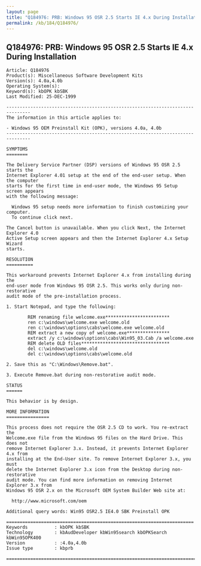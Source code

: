 ```yaml
---
layout: page
title: "Q184976: PRB: Windows 95 OSR 2.5 Starts IE 4.x During Installation"
permalink: /kb/184/Q184976/
---
```


## Q184976: PRB: Windows 95 OSR 2.5 Starts IE 4.x During Installation

	Article: Q184976
	Product(s): Miscellaneous Software Development Kits
	Version(s): 4.0a,4.0b
	Operating System(s): 
	Keyword(s): kbOPK kbSBK
	Last Modified: 25-DEC-1999
	
	-------------------------------------------------------------------------------
	The information in this article applies to:
	
	- Windows 95 OEM Preinstall Kit (OPK), versions 4.0a, 4.0b 
	-------------------------------------------------------------------------------
	
	SYMPTOMS
	========
	
	The Delivery Service Partner (DSP) versions of Windows 95 OSR 2.5 starts the
	Internet Explorer 4.01 setup at the end of the end-user setup. When the computer
	starts for the first time in end-user mode, the Windows 95 Setup screen appears
	with the following message:
	
	  Windows 95 setup needs more information to finish customizing your computer.
	  To continue click next.
	
	The Cancel button is unavailable. When you click Next, the Internet Explorer 4.0
	Active Setup screen appears and then the Internet Explorer 4.x Setup Wizard
	starts.
	
	RESOLUTION
	==========
	
	This workaround prevents Internet Explorer 4.x from installing during the
	end-user mode from Windows 95 OSR 2.5. This works only during non- restorative
	audit mode of the pre-installation process.
	
	1. Start Notepad, and type the following:
	
	        REM renaming file welcome.exe************************
	        ren c:\windows\welcome.exe welcome.old
	        ren c:\windows\options\cabs\welcome.exe welcome.old
	        REM extract a new copy of welcome.exe****************
	        extract /y c:\windows\options\cabs\Win95_03.Cab /a welcome.exe
	        REM delete OLD files*********************************
	        del c:\windows\welcome.old
	        del c:\windows\options\cabs\welcome.old
	
	2. Save this as "C:\Windows\Remove.bat".
	
	3. Execute Remove.bat during non-restorative audit mode.
	
	STATUS
	======
	
	This behavior is by design.
	
	MORE INFORMATION
	================
	
	This process does not require the OSR 2.5 CD to work. You re-extract the
	Welcome.exe file from the Windows 95 files on the Hard Drive. This does not
	remove Internet Explorer 3.x. Instead, it prevents Internet Explorer 4.x from
	installing at the End-User site. To remove Internet Explorer 3.x, you must
	delete the Internet Explorer 3.x icon from the Desktop during non- restorative
	audit mode. You can find more information on removing Internet Explorer 3.x from
	Windows 95 OSR 2.x on the Microsoft OEM System Builder Web site at:
	
	  http://www.microsoft.com/oem
	
	Additional query words: Win95 OSR2.5 IE4.0 SBK Preinstall OPK
	
	======================================================================
	Keywords          : kbOPK kbSBK 
	Technology        : kbAudDeveloper kbWin95search kbOPKSearch kbWin95OPK400
	Version           : :4.0a,4.0b
	Issue type        : kbprb
	
	=============================================================================
	
